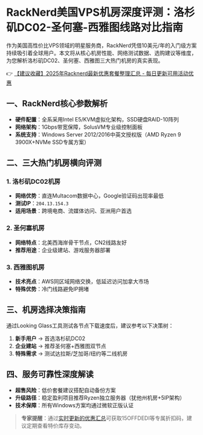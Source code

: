 # RackNerd美国VPS机房深度评测：洛杉矶DC02-圣何塞-西雅图线路对比指南

作为美国高性价比VPS领域的明星服务商，RackNerd凭借10美元/年的入门级方案持续吸引着全球用户。本文将从核心机房性能、网络测试数据、选购建议等维度，为您解析洛杉矶DC02、圣何塞、西雅图三大热门机房的真实表现。

👉 [【建议收藏】2025年Racknerd最新优惠套餐整理汇总 - 每日更新可用活动优惠](https://bit.ly/Rack_Nerd)

## 一、RackNerd核心参数解析
- **硬件配置**：全系采用Intel E5/KVM虚拟化架构，SSD硬盘RAID-10阵列
- **网络架构**：1Gbps带宽保障，SolusVM专业级控制面板
- **系统支持**：Windows Server 2012/2016中英文授权版（AMD Ryzen 9 3900X+NVMe SSD专属方案）

## 二、三大热门机房横向评测
### 1. 洛杉矶DC02机房
- **网络优势**：直连Multacom数据中心，Google验证码出现率最低
- **测试IP**：`204.13.154.3`
- **适用场景**：跨境电商、流媒体访问、亚洲用户首选

### 2. 圣何塞机房
- **网络特点**：北美西海岸骨干节点，CN2线路友好
- **推荐用途**：企业级建站、游戏服务器部署

### 3. 西雅图机房
- **技术亮点**：AWS同区域网络交换，低延迟访问加拿大市场
- **特殊优势**：冷门线路避免IP拥堵

## 三、机房选择决策指南
通过Looking Glass工具测试各节点下载速度后，建议参考以下决策树：
1. **新手用户** → 首选洛杉矶DC02
2. **企业建站** → 推荐圣何塞+西雅图双节点
3. **特殊需求** → 测试达拉斯/芝加哥/纽约等二线机房

## 四、服务可靠性深度解读
- **超售风险**：低价套餐建议搭配自动备份方案
- **升级路径**：稳定盈利项目推荐Ryzen独立服务器（犹他州机房+5IP架构）
- **技术保障**：所有Windows方案均通过微软正版认证

> **专家提醒**：通过[实时更新的优惠汇总](https://bit.ly/Rack_Nerd)可获取15OFFDEDI等专属折扣码，建议定期查看特价库存变动。